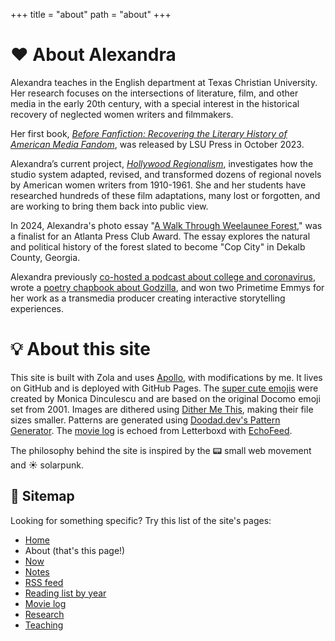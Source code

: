 +++
title = "about"
path = "about"
+++

# <span class="og">❤</span> About Alexandra

Alexandra teaches in the English department at Texas Christian University. Her research focuses on the intersections of literature, film, and other media in the early 20th century, with a special interest in the historical recovery of neglected women writers and filmmakers.

Her first book, [*Before Fanfiction: Recovering the Literary History of American Media Fandom*](https://beforefanfiction.com), was released by LSU Press in October 2023.

Alexandra’s current project, [*Hollywood Regionalism*](http://hollywoodregionalism.com), investigates how the studio system adapted, revised, and transformed dozens of regional novels by American women writers from 1910-1961. She and her students have researched hundreds of these film adaptations, many lost or forgotten, and are working to bring them back into public view.

In 2024, Alexandra's photo essay "[A Walk Through Weelaunee Forest](https://www.thexylom.com/post/perspective-a-walk-through-weelaunee-forest)," was a finalist for an Atlanta Press Club Award. The essay explores the natural and political history of the forest slated to become "Cop City" in Dekalb County, Georgia. 

Alexandra previously [co-hosted a podcast about college and coronavirus](https://anchor.fm/residential-spread), wrote a [poetry chapbook about Godzilla](https://nonmodernist.itch.io/call-of-the-monsters), and won two Primetime Emmys for her work as a transmedia producer creating interactive storytelling experiences.

# <span class="og">💡</span> About this site

This site is built with Zola and uses [Apollo](https://www.getzola.org/themes/apollo/), with modifications by me. It lives on GitHub and is deployed with GitHub Pages. The [super cute emojis](https://meowni.ca/posts/og-emoji-font/) were created by Monica Dinculescu and are based on the original Docomo emoji set from 2001. Images are dithered using [Dither Me This](https://doodad.dev/dither-me-this/), making their file sizes smaller. Patterns are generated using [Doodad.dev's Pattern Generator](https://doodad.dev/pattern-generator/). The [movie log](@/log/_index.md) is echoed from Letterboxd with [EchoFeed](https://echofeed.app). 

The philosophy behind the site is inspired by the <span class="og">📟</span> small web movement and <span class="og">☀</span> solarpunk.

## <span class="og">🎪</span> Sitemap

Looking for something specific? Try this list of the site's pages: 

- [Home](@/_index.md)
- About (that's this page!)
- [Now](@/now.md)
- [Notes](@/notes/_index.md)
- [RSS feed](./notes/atom.xml)
- [Reading list by year](@/readinglog.md)
- [Movie log](@/log/_index.md)
- [Research](@/research/index.md)
- [Teaching](@/teaching/_index.md)